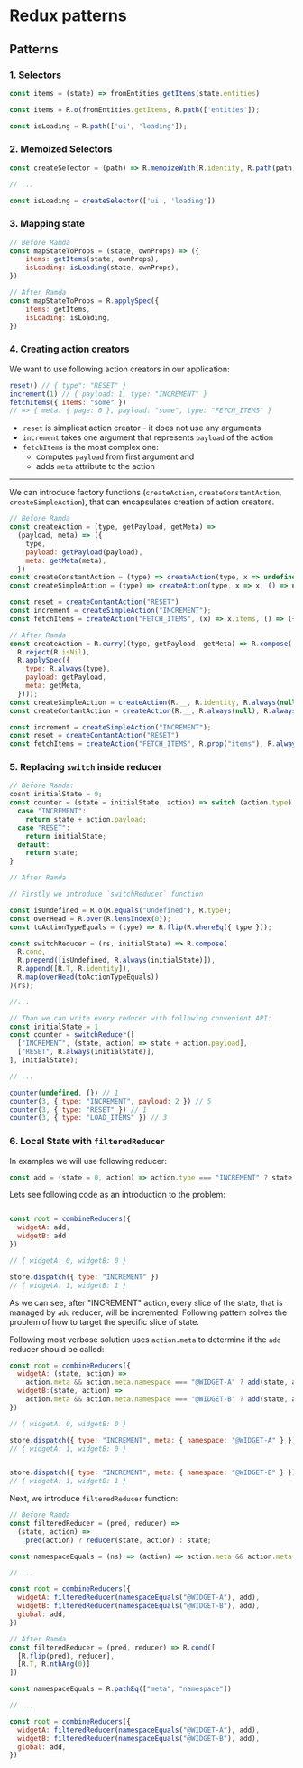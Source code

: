 # Redux patterns

## Patterns

### 1. Selectors

```js
const items = (state) => fromEntities.getItems(state.entities)
```

```js
const items = R.o(fromEntities.getItems, R.path(['entities']);

const isLoading = R.path(['ui', 'loading']);
```

### 2. Memoized Selectors

```js
const createSelector = (path) => R.memoizeWith(R.identity, R.path(path))

// ...

const isLoading = createSelector(['ui', 'loading'])
```

### 3. Mapping state

```js
// Before Ramda
const mapStateToProps = (state, ownProps) => ({
	items: getItems(state, ownProps),
	isLoading: isLoading(state, ownProps),
})
```

```js
// After Ramda
const mapStateToProps = R.applySpec({
	items: getItems,
	isLoading: isLoading,
})
```

### 4. Creating action creators

We want to use following action creators in our application:

```js
reset() // { type": "RESET" }
increment(1) // { payload: 1, type: "INCREMENT" }
fetchItems({ items: "some" })
// => { meta: { page: 0 }, payload: "some", type: "FETCH_ITEMS" }
```

* `reset` is simpliest action creator - it does not use any arguments
* `increment` takes one argument that represents `payload` of the action
* `fetchItems` is the most complex one:
  * computes `payload` from first argument and
  * adds `meta` attribute to the action

---

We can introduce factory functions (`createAction`, `createConstantAction`, `createSimpleAction`), that can encapsulates creation of action creators.

```js
// Before Ramda
const createAction = (type, getPayload, getMeta) =>
  (payload, meta) => ({
    type,
    payload: getPayload(payload),
    meta: getMeta(meta),
  })
const createConstantAction = (type) => createAction(type, x => undefined, () => undefined);
const createSimpleAction = (type) => createAction(type, x => x, () => undefined);

const reset = createContantAction("RESET")
const increment = createSimpleAction("INCREMENT");
const fetchItems = createAction("FETCH_ITEMS", (x) => x.items, () => ({ page: 0 }))
```

```js
// After Ramda
const createAction = R.curry((type, getPayload, getMeta) => R.compose(
  R.reject(R.isNil),
  R.applySpec({
    type: R.always(type),
    payload: getPayload,
    meta: getMeta,
  })));
const createSimpleAction = createAction(R.__, R.identity, R.always(null));
const createContantAction = createAction(R.__, R.always(null), R.always(null));

const increment = createSimpleAction("INCREMENT");
const reset = createContantAction("RESET")
const fetchItems = createAction("FETCH_ITEMS", R.prop("items"), R.always({ page: 0 }))
```

### 5. Replacing `switch` inside reducer

```js
// Before Ramda:
cosnt initialState = 0;
const counter = (state = initialState, action) => switch (action.type) {
  case "INCREMENT":
    return state + action.payload;
  case "RESET":
    return initialState;
  default:
    return state;
}
```

```js
// After Ramda

// Firstly we introduce `switchReducer` function

const isUndefined = R.o(R.equals("Undefined"), R.type);
const overHead = R.over(R.lensIndex(0));
const toActionTypeEquals = (type) => R.flip(R.whereEq({ type }));

const switchReducer = (rs, initialState) => R.compose(
  R.cond,
  R.prepend([isUndefined, R.always(initialState)]),
  R.append([R.T, R.identity]),
  R.map(overHead(toActionTypeEquals))
)(rs);

//...

// Than we can write every reducer with following convenient API:
const initialState = 1
const counter = switchReducer([
  ["INCREMENT", (state, action) => state + action.payload],
  ["RESET", R.always(initialState)],
], initialState);

// ...

counter(undefined, {}) // 1
counter(3, { type: "INCREMENT", payload: 2 }) // 5
counter(3, { type: "RESET" }) // 1
counter(3, { type: "LOAD_ITEMS" }) // 3
```

### 6. Local State with `filteredReducer`

In examples we will use following reducer:

```js
const add = (state = 0, action) => action.type === "INCREMENT" ? state + 1 : state
```

Lets see following code as an introduction to the problem:

```js

const root = combineReducers({
  widgetA: add,
  widgetB: add
})

// { widgetA: 0, widgetB: 0 }

store.dispatch({ type: "INCREMENT" })
// { widgetA: 1, widgetB: 1 }

```

As we can see, after "INCREMENT" action, every slice of the state, that is managed by `add` reducer, will be incremented.
Following pattern solves the problem of how to target the specific slice of state.

Following most verbose solution uses `action.meta` to determine if the `add` reducer should be called:

```js
const root = combineReducers({
  widgetA: (state, action) =>
    action.meta && action.meta.namespace === "@WIDGET-A" ? add(state, action) : state,
  widgetB:(state, action) =>
    action.meta && action.meta.namespace === "@WIDGET-B" ? add(state, action) : state,
})

// { widgetA: 0, widgetB: 0 }

store.dispatch({ type: "INCREMENT", meta: { namespace: "@WIDGET-A" } })
// { widgetA: 1, widgetB: 0 }


store.dispatch({ type: "INCREMENT", meta: { namespace: "@WIDGET-B" } })
// { widgetA: 1, widgetB: 1 }
```

Next, we introduce `filteredReducer` function:

```js
// Before Ramda
const filteredReducer = (pred, reducer) =>
  (state, action) =>
    pred(action) ? reducer(state, action) : state;

const namespaceEquals = (ns) => (action) => action.meta && action.meta.namespace === ns

// ...

const root = combineReducers({
  widgetA: filteredReducer(namespaceEquals("@WIDGET-A"), add),
  widgetB: filteredReducer(namespaceEquals("@WIDGET-B"), add),
  global: add,
})
```

```js
// After Ramda
const filteredReducer = (pred, reducer) => R.cond([
  [R.flip(pred), reducer],
  [R.T, R.nthArg(0)]
])

const namespaceEquals = R.pathEq(["meta", "namespace"])

// ...

const root = combineReducers({
  widgetA: filteredReducer(namespaceEquals("@WIDGET-A"), add),
  widgetB: filteredReducer(namespaceEquals("@WIDGET-B"), add),
  global: add,
})
```
